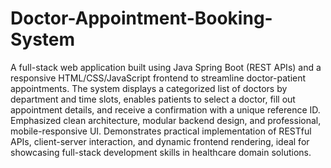 # Doctor-Appointment-Booking-System

A full-stack web application built using Java Spring Boot (REST APIs) and a responsive HTML/CSS/JavaScript frontend to streamline doctor-patient appointments. The system displays a categorized list of doctors by department and time slots, enables patients to select a doctor, fill out appointment details, and receive a confirmation with a unique reference ID. Emphasized clean architecture, modular backend design, and professional, mobile-responsive UI. Demonstrates practical implementation of RESTful APIs, client-server interaction, and dynamic frontend rendering, ideal for showcasing full-stack development skills in healthcare domain solutions.
